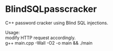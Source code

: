# BlindSQLpasscracker
C++ password cracker using Blind SQL injections.

Usage:</br>
modify HTTP request accordingly.</br>
g++ main.cpp -Wall -O2 -o main && ./main
